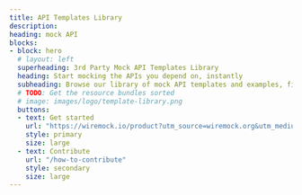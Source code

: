 ```yaml
---
title: API Templates Library
description: 
heading: mock API
blocks:
- block: hero
  # layout: left
  superheading: 3rd Party Mock API Templates Library
  heading: Start mocking the APIs you depend on, instantly
  subheading: Browse our library of mock API templates and examples, find the API that you need, and get a running mock in seconds - on your local machine or in the cloud.
  # TODO: Get the resource bundles sorted
  # image: images/logo/template-library.png
  buttons:
  - text: Get started
    url: "https://wiremock.io/product?utm_source=wiremock.org&utm_medium=masthead&utm_campaign=homepage_2022_baseline"
    style: primary
    size: large
  - text: Contribute
    url: "/how-to-contribute"
    style: secondary
    size: large
---
```


